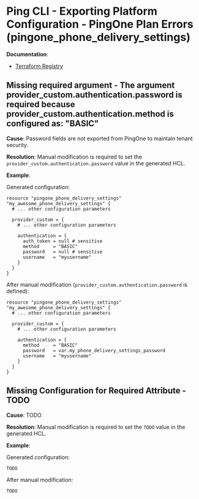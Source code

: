 # Ping CLI - Exporting Platform Configuration - PingOne Plan Errors (pingone_phone_delivery_settings)

**Documentation**:
- [Terraform Registry](https://registry.terraform.io/providers/pingidentity/pingone/latest/docs/resources/phone_delivery_settings#password)

## Missing required argument - The argument provider_custom.authentication.password is required because provider_custom.authentication.method is configured as: "BASIC"

**Cause**: Password fields are not exported from PingOne to maintain tenant security.

**Resolution**: Manual modification is required to set the `provider_custom.authentication.password` value in the generated HCL.

**Example**:

Generated configuration:
```hcl
resource "pingone_phone_delivery_settings" "my_awesome_phone_delivery_settings" {
  # ... other configuration parameters

  provider_custom = {
    # ... other configuration parameters

    authentication = {
      auth_token = null # sensitive
      method     = "BASIC"
      password   = null # sensitive
      username   = "myusername"
    }
  }
}
```

After manual modification (`provider_custom.authentication.password` is defined):
```hcl
resource "pingone_phone_delivery_settings" "my_awesome_phone_delivery_settings" {
  # ... other configuration parameters

  provider_custom = {
    # ... other configuration parameters

    authentication = {
      method     = "BASIC"
      password   = var.my_phone_delivery_settings_password
      username   = "myusername"
    }
  }
}
```

## Missing Configuration for Required Attribute - TODO

**Cause**: TODO

**Resolution**: Manual modification is required to set the `TODO` value in the generated HCL.

**Example**:

Generated configuration:
```hcl
TODO
```

After manual modification:
```hcl
TODO
```
